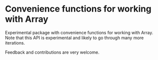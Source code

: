 # Convenience functions for working with Array
Experimental package with convenience functions for working with Array.
Note that this API is experimental and likely to go through many more iterations.

Feedback and contributions are very welcome.


